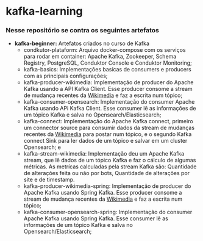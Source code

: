 # kafka-learning

### Nesse repositório se contra os seguintes artefatos

* **kafka-beginner:** Artefatos criados no curso de Kafka
  - condkutor-plataform: Arquivo docker-compose com os serviços para rodar em container: Apache Kafka, Zookeeper, Schema Registry, PostgreSQL, Conduktor Console e Conduktor Monitoring;
  - kafka-basics: Implementações basícas de consumers e producers com as principais configurações;
  - kafka-producer-wikimedia: Implementação de producer do Apache Kafka usando a API Kafka Client. Esse producer consome a stream de mudança recentes da [Wikimedia](https://stream.wikimedia.org/v2/stream/recentchange) e faz a escrita num tópico; 
  - kafka-consumer-opensearch: Implementação do consumer Apache Kafka usando APi Kafka Client. Esse consumer lê as informações de um tópico Kafka e salva no Opensearch/Elasticsearch;
  - kafka-connect: Implementação do Apache Kafka connect, primeiro um connector source para consumir dados da stream de mudanças recentes da [Wikimedia](https://stream.wikimedia.org/v2/stream/recentchange) para postar num tópico, e o segundo Kafka connect Sink para ler dados de um tópico e salvar em um cluster Opensearch; e
  - kafka-stream-wikimedia: Implementação deu um Apache Kafka stream, que lê dados de um tópico Kafka e faz o cálculo de algumas métricas. As metrícas calculadas pela stream Kafka são: Quantidade de alterações feita ou não por bots, Quantidade de alterações por site e de timestamp.
  - kafka-producer-wikimedia-spring: Implementação de producer do Apache Kafka usando Spring Kafka. Esse producer consome a stream de mudança recentes da [Wikimedia](https://stream.wikimedia.org/v2/stream/recentchange) e faz a escrita num tópico;
  - kafka-consumer-opensearch-spring: Implementação do consumer Apache Kafka usando Spring Kafka. Esse consumer lê as informações de um tópico Kafka e salva no Opensearch/Elasticsearch;
